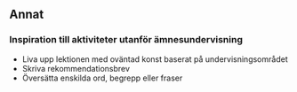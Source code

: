 
## Annat
### Inspiration till aktiviteter utanför ämnesundervisning


* Liva upp lektionen med oväntad konst baserat på undervisningsområdet
* Skriva rekommendationsbrev
* Översätta enskilda ord, begrepp eller fraser